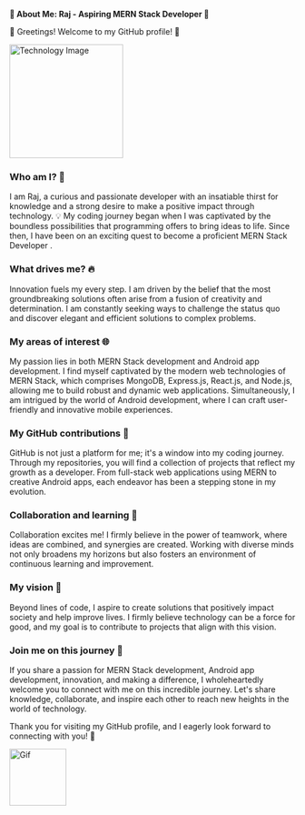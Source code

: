 **🚀 About Me: Raj - Aspiring MERN Stack Developer  🌟**

👋 Greetings! Welcome to my GitHub profile! 🌈

<img src="https://e0.pxfuel.com/wallpapers/229/568/desktop-wallpaper-node-js-thumbnail.jpg" alt="Technology Image" width="200">

### Who am I? 🤔
I am Raj, a curious and passionate developer with an insatiable thirst for knowledge and a strong desire to make a positive impact through technology. 💡 My coding journey began when I was captivated by the boundless possibilities that programming offers to bring ideas to life. Since then, I have been on an exciting quest to become a proficient MERN Stack Developer .
### What drives me? 🔥
Innovation fuels my every step. I am driven by the belief that the most groundbreaking solutions often arise from a fusion of creativity and determination. I am constantly seeking ways to challenge the status quo and discover elegant and efficient solutions to complex problems.

### My areas of interest 🌐
My passion lies in both MERN Stack development and Android app development. I find myself captivated by the modern web technologies of MERN Stack, which comprises MongoDB, Express.js, React.js, and Node.js, allowing me to build robust and dynamic web applications. Simultaneously, I am intrigued by the world of Android development, where I can craft user-friendly and innovative mobile experiences.

### My GitHub contributions 🚀
GitHub is not just a platform for me; it's a window into my coding journey. Through my repositories, you will find a collection of projects that reflect my growth as a developer. From full-stack web applications using MERN to creative Android apps, each endeavor has been a stepping stone in my evolution.

### Collaboration and learning 🤝
Collaboration excites me! I firmly believe in the power of teamwork, where ideas are combined, and synergies are created. Working with diverse minds not only broadens my horizons but also fosters an environment of continuous learning and improvement.

### My vision 🌌
Beyond lines of code, I aspire to create solutions that positively impact society and help improve lives. I firmly believe technology can be a force for good, and my goal is to contribute to projects that align with this vision.

### Join me on this journey 🚀
If you share a passion for MERN Stack development, Android app development, innovation, and making a difference, I wholeheartedly welcome you to connect with me on this incredible journey. Let's share knowledge, collaborate, and inspire each other to reach new heights in the world of technology.

Thank you for visiting my GitHub profile, and I eagerly look forward to connecting with you! 🙌

<img src="https://media.tenor.com/4F0S8rm_t98AAAAC/thank-you-sticker-thanks-sticker.gif" alt="Gif" width="100">
